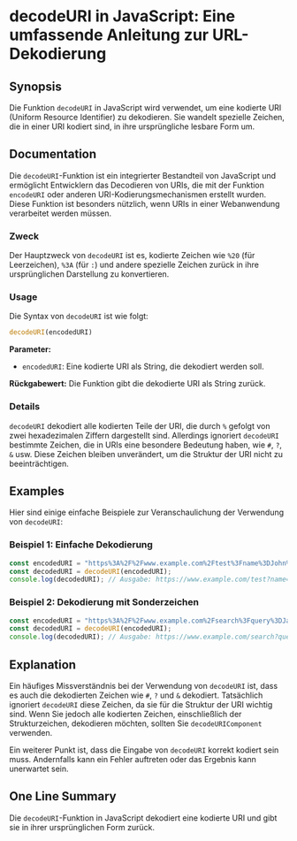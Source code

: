 <!--
Meta Description: # decodeURI in JavaScript: Eine umfassende Anleitung zur URL-Dekodierung ## Synopsis Die Funktion `decodeURI` in JavaScript wird verwendet, um eine ko...
Meta Keywords: decodeuri, die, uri, javascript, zeichen
-->

# decodeURI in JavaScript: Eine umfassende Anleitung zur URL-Dekodierung

## Synopsis
Die Funktion `decodeURI` in JavaScript wird verwendet, um eine kodierte URI (Uniform Resource Identifier) zu dekodieren. Sie wandelt spezielle Zeichen, die in einer URI kodiert sind, in ihre ursprüngliche lesbare Form um.

## Documentation
Die `decodeURI`-Funktion ist ein integrierter Bestandteil von JavaScript und ermöglicht Entwicklern das Decodieren von URIs, die mit der Funktion `encodeURI` oder anderen URI-Kodierungsmechanismen erstellt wurden. Diese Funktion ist besonders nützlich, wenn URIs in einer Webanwendung verarbeitet werden müssen.

### Zweck
Der Hauptzweck von `decodeURI` ist es, kodierte Zeichen wie `%20` (für Leerzeichen), `%3A` (für `:`) und andere spezielle Zeichen zurück in ihre ursprünglichen Darstellung zu konvertieren.

### Usage
Die Syntax von `decodeURI` ist wie folgt:

```javascript
decodeURI(encodedURI)
```

**Parameter:**
- `encodedURI`: Eine kodierte URI als String, die dekodiert werden soll.

**Rückgabewert:**
Die Funktion gibt die dekodierte URI als String zurück.

### Details
`decodeURI` dekodiert alle kodierten Teile der URI, die durch `%` gefolgt von zwei hexadezimalen Ziffern dargestellt sind. Allerdings ignoriert `decodeURI` bestimmte Zeichen, die in URIs eine besondere Bedeutung haben, wie `#`, `?`, `&` usw. Diese Zeichen bleiben unverändert, um die Struktur der URI nicht zu beeinträchtigen.

## Examples
Hier sind einige einfache Beispiele zur Veranschaulichung der Verwendung von `decodeURI`:

### Beispiel 1: Einfache Dekodierung
```javascript
const encodedURI = "https%3A%2F%2Fwww.example.com%2Ftest%3Fname%3DJohn%20Doe";
const decodedURI = decodeURI(encodedURI);
console.log(decodedURI); // Ausgabe: https://www.example.com/test?name=John Doe
```

### Beispiel 2: Dekodierung mit Sonderzeichen
```javascript
const encodedURI = "https%3A%2F%2Fwww.example.com%2Fsearch%3Fquery%3DJavaScript%20Kurs";
const decodedURI = decodeURI(encodedURI);
console.log(decodedURI); // Ausgabe: https://www.example.com/search?query=JavaScript Kurs
```

## Explanation
Ein häufiges Missverständnis bei der Verwendung von `decodeURI` ist, dass es auch die dekodierten Zeichen wie `#`, `?` und `&` dekodiert. Tatsächlich ignoriert `decodeURI` diese Zeichen, da sie für die Struktur der URI wichtig sind. Wenn Sie jedoch alle kodierten Zeichen, einschließlich der Strukturzeichen, dekodieren möchten, sollten Sie `decodeURIComponent` verwenden.

Ein weiterer Punkt ist, dass die Eingabe von `decodeURI` korrekt kodiert sein muss. Andernfalls kann ein Fehler auftreten oder das Ergebnis kann unerwartet sein.

## One Line Summary
Die `decodeURI`-Funktion in JavaScript dekodiert eine kodierte URI und gibt sie in ihrer ursprünglichen Form zurück.
